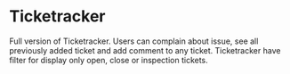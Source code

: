 # Ticketracker
Full version of Ticketracker. 
Users can complain about issue, see all previously added ticket and add comment to any ticket.
Ticketracker have filter for display only open, close or inspection tickets.
